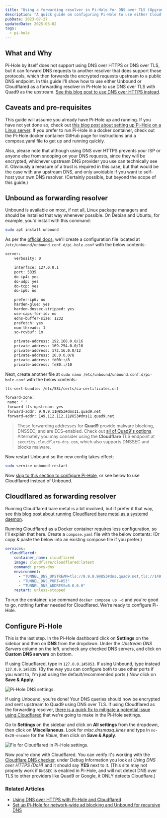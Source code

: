 ```yaml
---
title: "Using a forwarding resolver in Pi-Hole for DNS over TLS (Upgrade Pi-Hole v6)"
description: "A quick guide on configuring Pi-Hole to use either Cloudflared or Unbound as forwarding resolver to Quad9, for encrypted queries using DNS over TLS."
pubDate: 2023-07-27
updatedDate: 2025-03-02
tags:
  - pi-hole
---
```


## What and Why

Pi-Hole by itself does not support using DNS over HTTPS or DNS over TLS, but it can forward DNS requests to another resolver that does support those protocols, which then forwards the encrypted requests upstream to a public DNS endpoint. In this guide I'll show how to use either Unbound or Cloudflared as a forwarding resolver in Pi-Hole to use DNS over TLS with Quad9 as the upstream. <a href="/blog/using-dns-over-https-with-pihole/" target="_blank" data-umami-event="pihole-quad9-dot-related-pihole-doh">See this blog post to use DNS over HTTPS instead</a>.

## Caveats and pre-requisites

This guide will assume you already have Pi-Hole up and running. If you have not yet done so, check out <a href="/blog/set-up-pihole-on-linux" target="_blank" data-umami-event="pihole-quad9-dot-related-setup-pihole">this blog post about setting up Pi-Hole on a Linux server</a>. If you prefer to run Pi-Hole in a docker container, check out the Pi-Hole docker container GitHub page for instructions and a compose.yaml file to get up and running quickly.

Also, please note that although using DNS over HTTPS prevents your ISP or anyone else from snooping on your DNS requests, since they will be encrypted, whichever upstream DNS provider you use can technically see it. Obviously a measure of a trust is required in this case, but that would be the case with any upstream DNS, and only avoidable if you want to self-host your own DNS resolver. (Certainly possible, but beyond the scope of this guide.)

## Unbound as forwarding resolver

Unbound is available on most, if not all, Linux package managers and should be installed that way whenever possible. On Debian and Ubuntu, for example, you'd install with this command:

```bash
sudo apt install unbound
```

As per the <a href="https://docs.pi-hole.net/guides/dns/unbound" target="_blank" data-umami-event="pihole-quad9-dot-pihole-docs">official docs</a>, we'll create a configuration file located at `/etc/unbound/unbound.conf.d/pi-hole.conf` with the below contents:

```bash
server:
    verbosity: 0

    interface: 127.0.0.1
    port: 5335
    do-ip4: yes
    do-udp: yes
    do-tcp: yes
    do-ip6: no

    prefer-ip6: no
    harden-glue: yes
    harden-dnssec-stripped: yes
    use-caps-for-id: no
    edns-buffer-size: 1232
    prefetch: yes
    num-threads: 1
    so-rcvbuf: 1m

    private-address: 192.168.0.0/16
    private-address: 169.254.0.0/16
    private-address: 172.16.0.0/12
    private-address: 10.0.0.0/8
    private-address: fd00::/8
    private-address: fe80::/10
```

Next, create another file at `sudo nano /etc/unbound/unbound.conf.d/pi-hole.conf` with the below contents:

```bash
tls-cert-bundle: /etc/SSL/certs/ca-certificates.crt

forward-zone:
 name: "."
 forward-tls-upstream: yes
 forward-addr: 9.9.9.11@853#dns11.quad9.net
 forward-addr: 149.112.112.11@853#dns11.quad9.net
```

> These forwarding addresses for **Quad9** provide malware blocking, DNSSEC, and are ECS-enabled. Check out <a href="https://www.quad9.net/service/service-addresses-and-features" target="_blank" data-umami-event="pihole-dot-quad9-addr-feats">all of Quad9's options</a>. Alternately you may consider using the **Cloudflare** TLS endpoint at `security.cloudflare-dns.com`, which also supports DNSSEC and blocks malware.

Now restart Unbound so the new config takes effect:

```bash
sudo service unbound restart
```

Now <a href="#configure-pi-hole">skip to this section to configure Pi-Hole</a>, or see below to use Cloudflared instead of Unbound.

## Cloudflared as forwarding resolver

Running Cloudflared bare metal is a bit involved, but if prefer it that way, see <a href="/blog/using-dns-over-https-with-pihole#install-and-setup-the-cloudflared-daemon" target="_blank" data-umami-event="pihole-quad9-dot-related-pihole-doh">this blog post about running Cloudflared bare metal as a systemd daemon</a>.

Running Cloudflared as a Docker container requires less configuration, so I'll explain that here. Create a `compose.yaml` file with the below contents: (Or copy & paste the below into an existing compose file if you prefer.)

```yaml
services:
  cloudflared:
    container_name: cloudflared
    image: cloudflare/cloudflared:latest
    command: proxy-dns
    environment:
      - "TUNNEL_DNS_UPSTREAM=tls://9.9.9.9@853#dns.quad9.net,tls://149.112.112.112@853#dns.quad9.net"
      - "TUNNEL_DNS_PORT=853"
      - "TUNNEL_DNS_ADDRESS=0.0.0.0"
    restart: unless-stopped
```

To run the container, use command `docker compose up -d` and you're good to go, nothing further needed for Cloudflared. We're ready to configure Pi-Hole.

## Configure Pi-Hole

This is the last step. In the Pi-Hole dashboard click on **Settings** on the sidebar and then on **DNS** from the dropdown. Under the _Upstream DNS Servers_ column on the left, uncheck any checked DNS servers, and click on **Custom DNS servers** on bottom.

If using Cloudflared, type in `127.0.0.1#5053`. If using Unbound, type instead `127.0.0.1#5335`. (By the way you can configure both to use other ports if you want to, I'm just using the default/recommended ports.) Now click on **Save & Apply**.

![Pi-Hole DNS settings.](../../img/blog/cloudflared1.png 'Pi-Hole DNS settings')

If using Unbound, you're done! Your DNS queries should now be encrypted and sent upstream to Quad9 using DNS over TLS. If using Cloudflared as the forwarding resolver, <a href="https://pi-hole.net/blog/2025/02/21/v6-post-release-fixes-and-findings/#page-content:~:text=Issues%20with%20using%20cloudflared%20as%20upstream%20DNS%20server" target="_blank">there is a quick fix to mitigate a potential issue using Cloudflared</a> that we're going to make in the Pi-Hole settings.

Go to **Settings** on the sidebar and click on **All settings** from the dropdown, then click on **Miscellaneous**. Look for *misc.dnsmasq_lines* and type in `no-0x20-encode` for the _Value_, then click on **Save & Apply**.

![Fix for Cloudflared in Pi-Hole settings.](../../img/blog/pihole-cloudflared-fix.png 'Fix for Cloudflared in Pi-Hole settings')

Now you're done with Cloudflared. You can verify it's working with the <a href="https://1.1.1.1/help" target="_blank">Cloudflare DNS checker</a>, under Debug Information you look at _Using DNS over HTTPS (DoH)_ and it should say **YES** next to it. (This site may not properly work if `DNSSEC` is enabled in Pi-Hole, and will not detect DNS over TLS to other providers like Quad9 or Google, it ONLY detects Cloudflare.)

### Related Articles

- <a href="/blog/using-dns-over-https-with-pihole/" data-umami-event="pihole-quad9-dot-related-pihole-doh">Using DNS over HTTPS with Pi-Hole and Cloudflared</a>
- <a href="/blog/set-up-pihole-on-linux" data-umami-event="pihole-quad9-dot-related-setup-pihole">Set up Pi-Hole for network-wide ad blocking and Unbound for recursive DNS</a>
